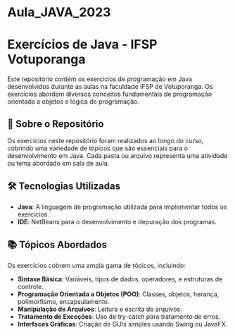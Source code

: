 # Aula_JAVA_2023

# Exercícios de Java - IFSP Votuporanga

Este repositório contém os exercícios de programação em Java desenvolvidos durante as aulas na faculdade IFSP de Votuporanga. Os exercícios abordam diversos conceitos fundamentais de programação orientada a objetos e lógica de programação.

## 📄 Sobre o Repositório

Os exercícios neste repositório foram realizados ao longo do curso, cobrindo uma variedade de tópicos que são essenciais para o desenvolvimento em Java. Cada pasta ou arquivo representa uma atividade ou tema abordado em sala de aula.

## 🛠️ Tecnologias Utilizadas

- **Java**: A linguagem de programação utilizada para implementar todos os exercícios.
- **IDE**: NetBeans para o desenvolvimento e depuração dos programas.

## 📚 Tópicos Abordados

Os exercícios cobrem uma ampla gama de tópicos, incluindo:

- **Sintaxe Básica**: Variáveis, tipos de dados, operadores, e estruturas de controle.
- **Programação Orientada a Objetos (POO)**: Classes, objetos, herança, polimorfismo, encapsulamento.
- **Manipulação de Arquivos**: Leitura e escrita de arquivos.
- **Tratamento de Exceções**: Uso de try-catch para tratamento de erros.
- **Interfaces Gráficas**: Criação de GUIs simples usando Swing ou JavaFX.
